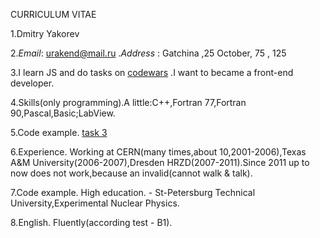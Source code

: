 
  
CURRICULUM VITAE

   1.Dmitry Yakorev

   2.*Email*: urakend@mail.ru .*Address* : Gatchina ,25 October, 75 , 125

   3.I learn JS and do tasks on [codewars](https://www.codewars.com/users/DmitryYakorev) .I want to became a front-end developer.
   
   4.Skills(only programming).A little:C++,Fortran 77,Fortran 90,Pascal,Basic;LabView.

   5.Code example. [task 3](https://github.com/DmitryYakorev/portfolio)


   6.Experience. Working at CERN(many times,about 10,2001-2006),Texas A&M University(2006-2007),Dresden HRZD(2007-2011).Since 2011 up to now does not work,because an invalid(cannot walk & talk).

   7.Code example. High education. - St-Petersburg Technical University,Experimental Nuclear Physics.

   8.English. Fluently(according test - B1).
